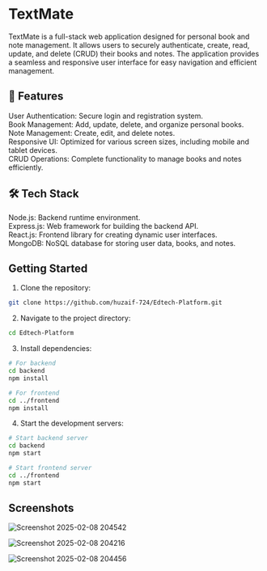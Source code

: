 # TextMate
TextMate is a full-stack web application designed for personal book and note management. It allows users to securely authenticate, create, read, update, and delete (CRUD) their books and notes. The application provides a seamless and responsive user interface for easy navigation and efficient management.


## 🚀 Features

User Authentication: Secure login and registration system. <br/>
Book Management: Add, update, delete, and organize personal books. <br/>
Note Management: Create, edit, and delete notes. <br/>
Responsive UI: Optimized for various screen sizes, including mobile and tablet devices. <br/>
CRUD Operations: Complete functionality to manage books and notes efficiently. <br/>

## 🛠️ Tech Stack
Node.js: Backend runtime environment. <br/>
Express.js: Web framework for building the backend API. <br/>
React.js: Frontend library for creating dynamic user interfaces. <br/>
MongoDB: NoSQL database for storing user data, books, and notes. <br/>

## Getting Started

1. Clone the repository:
```bash
git clone https://github.com/huzaif-724/Edtech-Platform.git
```

2. Navigate to the project directory:
```bash
cd Edtech-Platform
```

3. Install dependencies:
```bash
# For backend
cd backend
npm install

# For frontend 
cd ../frontend
npm install
```

4. Start the development servers:
```bash
# Start backend server
cd backend
npm start

# Start frontend server
cd ../frontend
npm start
```


## Screenshots 


![Screenshot 2025-02-08 204542](https://github.com/user-attachments/assets/38f8f9c2-8d95-43ce-b5bd-da6bf831ec32)

![Screenshot 2025-02-08 204216](https://github.com/user-attachments/assets/89696ad6-00ca-4d94-8bfe-e2faeb8fb9dc)

![Screenshot 2025-02-08 204456](https://github.com/user-attachments/assets/782fdcca-8263-4eb3-9231-b51327807ea5)

